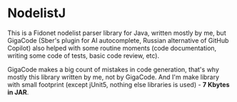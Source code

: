 # NodelistJ

This is a Fidonet nodelist parser library for Java,
written mostly by me, but GigaCode (Sber's plugin for AI autocomplete,
Russian alternative of GitHub Copilot) also helped with some routine
moments (code documentation, writing some code of tests, basic code
review, etc).

GigaCode makes a big count of mistakes in code generation, that's why
mostly this library written by me, not by GigaCode. And I'm make library
with small footprint (except jUnit5, nothing else libraries
is used) - **7 Kbytes in JAR**.